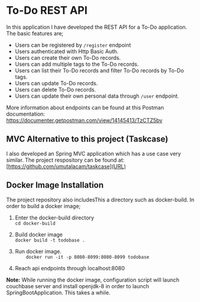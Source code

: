 # To-Do REST API

In this application I have developed the REST API for a To-Do application. The basic features are;

- Users can be registered by `/register` endpoint
- Users authenticated with Http Basic Auth.
- Users can create their own To-Do records.
- Users can add multiple tags to the To-Do records.
- Users can list their To-Do records and filter To-Do records by To-Do tags.
- Users can update To-Do records.
- Users can delete To-Do records.
- Users can update their own personal data through `/user` endpoint.

More information about endpoints can be found at this Postman documentation: https://documenter.getpostman.com/view/14145413/TzCTZ5bv

## MVC Alternative to this project (Taskcase)
I also developed an Spring MVC application which has a use case very similar. The project respository can be found at: [https://github.com/umutalacam/taskcase](URL)

## Docker Image Installation
The project repository also includesThis a directory such as docker-build. In order to build a docker image;

1. Enter the docker-build directory  
    `cd docker-build`

2. Build docker image  
    `docker build -t todobase .`

3. Run docker image.  
`    docker run -it -p 8080-8099:8080-8099 todobase`

4. Reach api endpoints through localhost:8080

**Note:** While running the docker image, configuration script will launch couchbase server and install openjdk-8 in order to launch SpringBootApplication. This takes a while.
